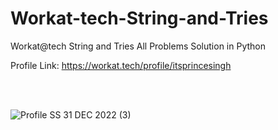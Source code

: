 # Workat-tech-String-and-Tries
Workat@tech String and Tries All Problems Solution in Python

Profile Link: https://workat.tech/profile/itsprincesingh

<br><br>

![Profile SS 31 DEC 2022 (3)](https://user-images.githubusercontent.com/71000042/221761136-84530f0f-dd74-4a1d-8506-c1d0c98096ca.png)
